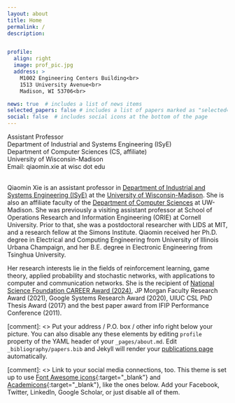 ```yaml
---
layout: about
title: Home
permalink: /
description: 


profile:
  align: right
  image: prof_pic.jpg
  address: >  
    M1002 Engineering Centers Building<br>
    1513 University Avenue<br>
    Madison, WI 53706<br>

news: true  # includes a list of news items
selected_papers: false # includes a list of papers marked as "selected={true}"
social: false  # includes social icons at the bottom of the page
---
```


Assistant Professor<br>
Department of Industrial and Systems Engineering (ISyE)<br> 
Department of Computer Sciences (CS, affiliate)<br>
University of Wisconsin-Madison<br>
Email: qiaomin.xie at wisc dot edu<br><br>

Qiaomin Xie is an assistant professor in <a href="https://www.engr.wisc.edu/department/industrial-systems-engineering/">Department of Industrial and Systems Engineering (ISyE)</a> at the <a href="https://www.wisc.edu/">University of Wisconsin-Madison</a>. She is also an affiliate faculty of the <a href="https://www.cs.wisc.edu/"> Department of Computer Sciences</a> at UW-Madison. She was previously a visiting assistant professor at School of Operations Research and Information Engineering (ORIE) at Cornell University. Prior to that, she was a postdoctoral researcher with LIDS at MIT, and a research fellow at the Simons Institute. Qiaomin received her Ph.D. degree in Electrical and Computing Engineering from University of Illinois Urbana Champaign, and her B.E. degree in Electronic Engineering from Tsinghua University.<br>

Her research interests lie in the fields of reinforcement learning, game theory, applied probability and stochastic networks, with applications to computer and communication networks. She is the recipient of <a href="https://engineering.wisc.edu/news/xie-hopes-to-advance-reinforcement-learning-with-nsf-career-award/">National Science Foundation CAREER Award (2024)</a>, JP Morgan Faculty Research Award (2021), Google Systems Research Award (2020), UIUC CSL PhD Thesis Award (2017) and the best paper award from IFIP Performance Conference (2011).


[comment]: <> Put your address / P.O. box / other info right below your picture. You can also disable any these elements by editing `profile` property of the YAML header of your `_pages/about.md`. Edit `_bibliography/papers.bib` and Jekyll will render your [publications page](/al-folio/publications/) automatically.

[comment]: <> Link to your social media connections, too. This theme is set up to use [Font Awesome icons](http://fortawesome.github.io/Font-Awesome/){:target="\_blank"} and [Academicons](https://jpswalsh.github.io/academicons/){:target="\_blank"}, like the ones below. Add your Facebook, Twitter, LinkedIn, Google Scholar, or just disable all of them.
